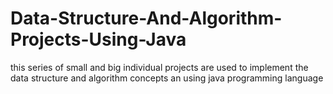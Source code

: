 # Data-Structure-And-Algorithm-Projects-Using-Java
this series of small and big individual projects are used to implement the data structure and algorithm concepts an using java programming language
